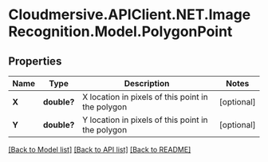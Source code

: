 # Cloudmersive.APIClient.NET.ImageRecognition.Model.PolygonPoint
## Properties

Name | Type | Description | Notes
------------ | ------------- | ------------- | -------------
**X** | **double?** | X location in pixels of this point in the polygon | [optional] 
**Y** | **double?** | Y location in pixels of this point in the polygon | [optional] 

[[Back to Model list]](../README.md#documentation-for-models) [[Back to API list]](../README.md#documentation-for-api-endpoints) [[Back to README]](../README.md)

